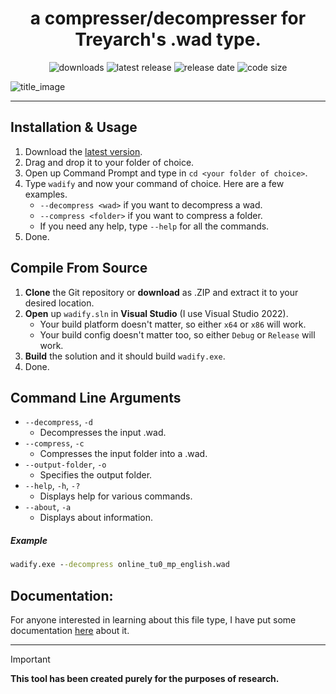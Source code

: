<div align="center">

# a compresser/decompresser for Treyarch's .wad type.

![downloads](https://img.shields.io/github/downloads/hindercanrun/wadify/total?style=flat-square&label=Total%20Downloads&labelColor=F3F8FF&color=F88379)
![latest release](https://img.shields.io/github/v/tag/hindercanrun/wadify?filter=!v*-pre&style=flat-square&label=Latest%20Release&labelColor=F3F8FF&color=F88379)
![release date](https://img.shields.io/github/release-date-pre/hindercanrun/wadify?style=flat-square&label=Release%20Date&labelColor=F3F8FF&color=F88379)
![code size](https://img.shields.io/github/languages/code-size/hindercanrun/wadify?style=flat-square&label=Code%20Size&labelColor=F3F8FF&color=F88379)
</div>

![title_image](https://github.com/user-attachments/assets/2e975015-e4c3-47b2-ab86-994ba699aaab)

---

## Installation & Usage
1. Download the [latest version](https://github.com/hindercanrun/wadify/releases/latest/download/wadify.exe).
2. Drag and drop it to your folder of choice.
3. Open up Command Prompt and type in `cd <your folder of choice>`.
4. Type `wadify` and now your command of choice. Here are a few examples.
   - `--decompress <wad>` if you want to decompress a wad.
   - `--compress <folder>` if you want to compress a folder.
   - If you need any help, type `--help` for all the commands.
5. Done.

## Compile From Source
1. **Clone** the Git repository or **download** as .ZIP and extract it to your desired location.
2. **Open** up `wadify.sln` in **Visual Studio** (I use Visual Studio 2022).
   - Your build platform doesn't matter, so either `x64` or `x86` will work.
   - Your build config doesn't matter too, so either `Debug` or `Release` will work.
3. **Build** the solution and it should build `wadify.exe`.
4. Done.

## Command Line Arguments

- ```--decompress```, ```-d```
  - Decompresses the input .wad.
- ```--compress```, ```-c```
  - Compresses the input folder into a .wad.
- ```--output-folder```, ```-o```
  - Specifies the output folder.
- ```--help```, ```-h```, ```-?```
  - Displays help for various commands.
- ```--about```, ```-a```
  - Displays about information.

##### Example
```cmd
wadify.exe --decompress online_tu0_mp_english.wad
```

## Documentation:

For anyone interested in learning about this file type, I have put some documentation [here](https://github.com/hindercanrun/wad/blob/main/Docs/WadFile.md) about it.

---

> [!IMPORTANT]
> **This tool has been created purely for the purposes of research.**
